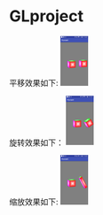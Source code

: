 # GLproject

平移效果如下:
<img src="screen/translate.png" width="10%" height="10%" /><br/>

旋转效果如下：
<img src="screen/rotate.png" width="10%" height="10%" /><br/>

缩放效果如下:
<img src="screen/scale.png" width="10%" height="10%" /><br/>
